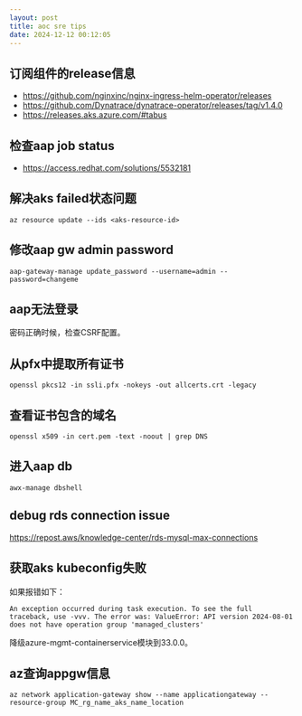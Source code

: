 ```yaml
---
layout: post
title: aoc sre tips
date: 2024-12-12 00:12:05
---
```


## 订阅组件的release信息

- https://github.com/nginxinc/nginx-ingress-helm-operator/releases
- https://github.com/Dynatrace/dynatrace-operator/releases/tag/v1.4.0
- https://releases.aks.azure.com/#tabus

## 检查aap job status

- https://access.redhat.com/solutions/5532181


## 解决aks failed状态问题

```
az resource update --ids <aks-resource-id>
```

## 修改aap gw admin password

```
aap-gateway-manage update_password --username=admin --password=changeme
```

## aap无法登录

密码正确时候，检查CSRF配置。

## 从pfx中提取所有证书

```
openssl pkcs12 -in ssli.pfx -nokeys -out allcerts.crt -legacy
```

## 查看证书包含的域名

```
openssl x509 -in cert.pem -text -noout | grep DNS
```

## 进入aap db

```
awx-manage dbshell
```

## debug rds connection issue

https://repost.aws/knowledge-center/rds-mysql-max-connections


## 获取aks kubeconfig失败

如果报错如下：
```
An exception occurred during task execution. To see the full traceback, use -vvv. The error was: ValueError: API version 2024-08-01 does not have operation group 'managed_clusters'
```
降级azure-mgmt-containerservice模块到33.0.0。

## az查询appgw信息

```
az network application-gateway show --name applicationgateway --resource-group MC_rg_name_aks_name_location
```
